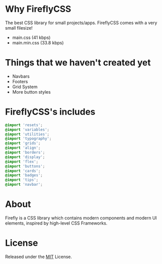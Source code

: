 # Why FireflyCSS
The best CSS library for small projects/apps. FireflyCSS comes with a very small filesize!

- main.css (41 kbps)
- main.min.css (33.8 kbps)

# Things that we haven't created yet

- Navbars
- Footers
- Grid System
- More button styles

# FireflyCSS's includes

```scss
@import 'resets';
@import 'variables';
@import 'utilities';
@import 'typography';
@import 'grids';
@import 'align';
@import 'borders';
@import 'display';
@import 'flex';
@import 'buttons';
@import 'cards';
@import 'badges';
@import 'tips';
@import 'navbar';
```

# About
Firefly is a CSS library which contains modern components and modern UI elements, inspired by high-level CSS Frameworks.

# License
Released under the [MIT](https://mit-license.org/) License.
